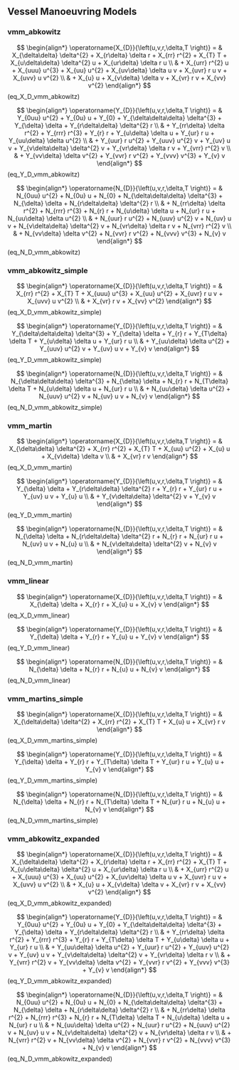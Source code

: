## Vessel Manoeuvring Models
### vmm_abkowitz

$$
\begin{align*}
\operatorname{X_{D}}{\left(u,v,r,\delta,T \right)} = & X_{\delta\delta} \delta^{2} + X_{r\delta} \delta r + X_{rr} r^{2} + X_{T} T + X_{u\delta\delta} \delta^{2} u + X_{ur\delta} \delta r u \\
& + X_{urr} r^{2} u + X_{uuu} u^{3} + X_{uu} u^{2} + X_{uv\delta} \delta u v + X_{uvr} r u v + X_{uvv} u v^{2} \\
& + X_{u} u + X_{v\delta} \delta v + X_{vr} r v + X_{vv} v^{2} 
\end{align*}
$$ (eq_X_D_vmm_abkowitz)



$$
\begin{align*}
\operatorname{Y_{D}}{\left(u,v,r,\delta,T \right)} = & Y_{0uu} u^{2} + Y_{0u} u + Y_{0} + Y_{\delta\delta\delta} \delta^{3} + Y_{\delta} \delta + Y_{r\delta\delta} \delta^{2} r \\
& + Y_{rr\delta} \delta r^{2} + Y_{rrr} r^{3} + Y_{r} r + Y_{u\delta} \delta u + Y_{ur} r u + Y_{uu\delta} \delta u^{2} \\
& + Y_{uur} r u^{2} + Y_{uuv} u^{2} v + Y_{uv} u v + Y_{v\delta\delta} \delta^{2} v + Y_{vr\delta} \delta r v + Y_{vrr} r^{2} v \\
& + Y_{vv\delta} \delta v^{2} + Y_{vvr} r v^{2} + Y_{vvv} v^{3} + Y_{v} v 
\end{align*}
$$ (eq_Y_D_vmm_abkowitz)



$$
\begin{align*}
\operatorname{N_{D}}{\left(u,v,r,\delta,T \right)} = & N_{0uu} u^{2} + N_{0u} u + N_{0} + N_{\delta\delta\delta} \delta^{3} + N_{\delta} \delta + N_{r\delta\delta} \delta^{2} r \\
& + N_{rr\delta} \delta r^{2} + N_{rrr} r^{3} + N_{r} r + N_{u\delta} \delta u + N_{ur} r u + N_{uu\delta} \delta u^{2} \\
& + N_{uur} r u^{2} + N_{uuv} u^{2} v + N_{uv} u v + N_{v\delta\delta} \delta^{2} v + N_{vr\delta} \delta r v + N_{vrr} r^{2} v \\
& + N_{vv\delta} \delta v^{2} + N_{vvr} r v^{2} + N_{vvv} v^{3} + N_{v} v 
\end{align*}
$$ (eq_N_D_vmm_abkowitz)


### vmm_abkowitz_simple

$$
\begin{align*}
\operatorname{X_{D}}{\left(u,v,r,\delta,T \right)} = & X_{rr} r^{2} + X_{T} T + X_{uuu} u^{3} + X_{uu} u^{2} + X_{uvr} r u v + X_{uvv} u v^{2} \\
& + X_{vr} r v + X_{vv} v^{2} 
\end{align*}
$$ (eq_X_D_vmm_abkowitz_simple)



$$
\begin{align*}
\operatorname{Y_{D}}{\left(u,v,r,\delta,T \right)} = & Y_{\delta\delta\delta} \delta^{3} + Y_{\delta} \delta + Y_{r} r + Y_{T\delta} \delta T + Y_{u\delta} \delta u + Y_{ur} r u \\
& + Y_{uu\delta} \delta u^{2} + Y_{uuv} u^{2} v + Y_{uv} u v + Y_{v} v 
\end{align*}
$$ (eq_Y_D_vmm_abkowitz_simple)



$$
\begin{align*}
\operatorname{N_{D}}{\left(u,v,r,\delta,T \right)} = & N_{\delta\delta\delta} \delta^{3} + N_{\delta} \delta + N_{r} r + N_{T\delta} \delta T + N_{u\delta} \delta u + N_{ur} r u \\
& + N_{uu\delta} \delta u^{2} + N_{uuv} u^{2} v + N_{uv} u v + N_{v} v 
\end{align*}
$$ (eq_N_D_vmm_abkowitz_simple)


### vmm_martin

$$
\begin{align*}
\operatorname{X_{D}}{\left(u,v,r,\delta,T \right)} = & X_{\delta\delta} \delta^{2} + X_{rr} r^{2} + X_{T} T + X_{uu} u^{2} + X_{u} u + X_{v\delta} \delta v \\
& + X_{vr} r v 
\end{align*}
$$ (eq_X_D_vmm_martin)



$$
\begin{align*}
\operatorname{Y_{D}}{\left(u,v,r,\delta,T \right)} = & Y_{\delta} \delta + Y_{r\delta\delta} \delta^{2} r + Y_{r} r + Y_{ur} r u + Y_{uv} u v + Y_{u} u \\
& + Y_{v\delta\delta} \delta^{2} v + Y_{v} v 
\end{align*}
$$ (eq_Y_D_vmm_martin)



$$
\begin{align*}
\operatorname{N_{D}}{\left(u,v,r,\delta,T \right)} = & N_{\delta} \delta + N_{r\delta\delta} \delta^{2} r + N_{r} r + N_{ur} r u + N_{uv} u v + N_{u} u \\
& + N_{v\delta\delta} \delta^{2} v + N_{v} v 
\end{align*}
$$ (eq_N_D_vmm_martin)


### vmm_linear

$$
\begin{align*}
\operatorname{X_{D}}{\left(u,v,r,\delta,T \right)} = & X_{\delta} \delta + X_{r} r + X_{u} u + X_{v} v 
\end{align*}
$$ (eq_X_D_vmm_linear)



$$
\begin{align*}
\operatorname{Y_{D}}{\left(u,v,r,\delta,T \right)} = & Y_{\delta} \delta + Y_{r} r + Y_{u} u + Y_{v} v 
\end{align*}
$$ (eq_Y_D_vmm_linear)



$$
\begin{align*}
\operatorname{N_{D}}{\left(u,v,r,\delta,T \right)} = & N_{\delta} \delta + N_{r} r + N_{u} u + N_{v} v 
\end{align*}
$$ (eq_N_D_vmm_linear)


### vmm_martins_simple

$$
\begin{align*}
\operatorname{X_{D}}{\left(u,v,r,\delta,T \right)} = & X_{\delta\delta} \delta^{2} + X_{rr} r^{2} + X_{T} T + X_{u} u + X_{vr} r v 
\end{align*}
$$ (eq_X_D_vmm_martins_simple)



$$
\begin{align*}
\operatorname{Y_{D}}{\left(u,v,r,\delta,T \right)} = & Y_{\delta} \delta + Y_{r} r + Y_{T\delta} \delta T + Y_{ur} r u + Y_{u} u + Y_{v} v 
\end{align*}
$$ (eq_Y_D_vmm_martins_simple)



$$
\begin{align*}
\operatorname{N_{D}}{\left(u,v,r,\delta,T \right)} = & N_{\delta} \delta + N_{r} r + N_{T\delta} \delta T + N_{ur} r u + N_{u} u + N_{v} v 
\end{align*}
$$ (eq_N_D_vmm_martins_simple)


### vmm_abkowitz_expanded

$$
\begin{align*}
\operatorname{X_{D}}{\left(u,v,r,\delta,T \right)} = & X_{\delta\delta} \delta^{2} + X_{r\delta} \delta r + X_{rr} r^{2} + X_{T} T + X_{u\delta\delta} \delta^{2} u + X_{ur\delta} \delta r u \\
& + X_{urr} r^{2} u + X_{uuu} u^{3} + X_{uu} u^{2} + X_{uv\delta} \delta u v + X_{uvr} r u v + X_{uvv} u v^{2} \\
& + X_{u} u + X_{v\delta} \delta v + X_{vr} r v + X_{vv} v^{2} 
\end{align*}
$$ (eq_X_D_vmm_abkowitz_expanded)



$$
\begin{align*}
\operatorname{Y_{D}}{\left(u,v,r,\delta,T \right)} = & Y_{0uu} u^{2} + Y_{0u} u + Y_{0} + Y_{\delta\delta\delta} \delta^{3} + Y_{\delta} \delta + Y_{r\delta\delta} \delta^{2} r \\
& + Y_{rr\delta} \delta r^{2} + Y_{rrr} r^{3} + Y_{r} r + Y_{T\delta} \delta T + Y_{u\delta} \delta u + Y_{ur} r u \\
& + Y_{uu\delta} \delta u^{2} + Y_{uur} r u^{2} + Y_{uuv} u^{2} v + Y_{uv} u v + Y_{v\delta\delta} \delta^{2} v + Y_{vr\delta} \delta r v \\
& + Y_{vrr} r^{2} v + Y_{vv\delta} \delta v^{2} + Y_{vvr} r v^{2} + Y_{vvv} v^{3} + Y_{v} v 
\end{align*}
$$ (eq_Y_D_vmm_abkowitz_expanded)



$$
\begin{align*}
\operatorname{N_{D}}{\left(u,v,r,\delta,T \right)} = & N_{0uu} u^{2} + N_{0u} u + N_{0} + N_{\delta\delta\delta} \delta^{3} + N_{\delta} \delta + N_{r\delta\delta} \delta^{2} r \\
& + N_{rr\delta} \delta r^{2} + N_{rrr} r^{3} + N_{r} r + N_{T\delta} \delta T + N_{u\delta} \delta u + N_{ur} r u \\
& + N_{uu\delta} \delta u^{2} + N_{uur} r u^{2} + N_{uuv} u^{2} v + N_{uv} u v + N_{v\delta\delta} \delta^{2} v + N_{vr\delta} \delta r v \\
& + N_{vrr} r^{2} v + N_{vv\delta} \delta v^{2} + N_{vvr} r v^{2} + N_{vvv} v^{3} + N_{v} v 
\end{align*}
$$ (eq_N_D_vmm_abkowitz_expanded)

